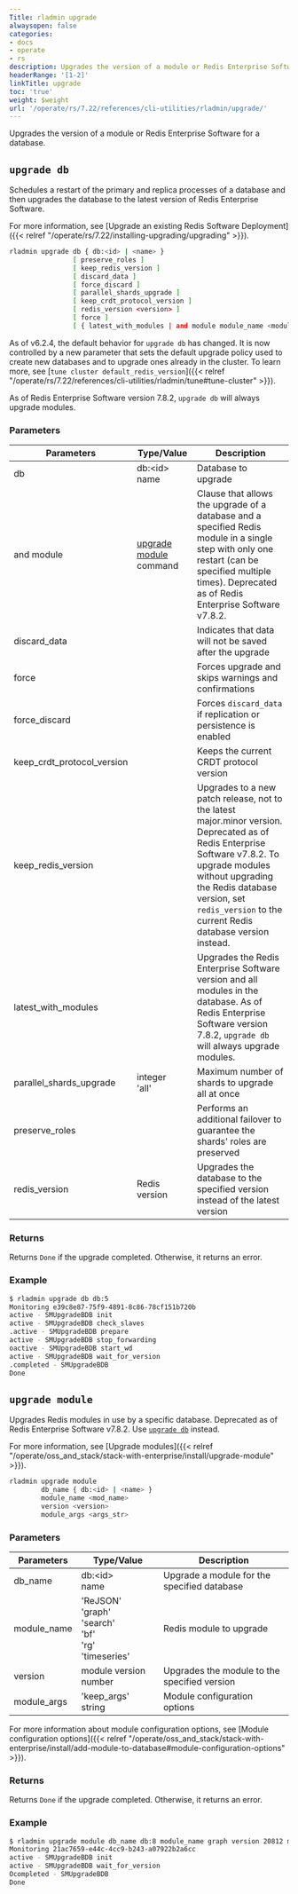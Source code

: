```yaml
---
Title: rladmin upgrade
alwaysopen: false
categories:
- docs
- operate
- rs
description: Upgrades the version of a module or Redis Enterprise Software for a database.
headerRange: '[1-2]'
linkTitle: upgrade
toc: 'true'
weight: $weight
url: '/operate/rs/7.22/references/cli-utilities/rladmin/upgrade/'
---
```


Upgrades the version of a module or Redis Enterprise Software for a database.

## `upgrade db`

Schedules a restart of the primary and replica processes of a database and then upgrades the database to the latest version of Redis Enterprise Software.

For more information, see [Upgrade an existing Redis Software Deployment]({{< relref "/operate/rs/7.22/installing-upgrading/upgrading" >}}).

```sh
rladmin upgrade db { db:<id> | <name> }
                [ preserve_roles ]
                [ keep_redis_version ]
                [ discard_data ]
                [ force_discard ]
                [ parallel_shards_upgrade ]
                [ keep_crdt_protocol_version ]
                [ redis_version <version> ]
                [ force ]
                [ { latest_with_modules | and module module_name <module name> version <version> module_args <arguments string> } ]
```

As of v6.2.4, the default behavior for `upgrade db` has changed.  It is now controlled by a new parameter that sets the default upgrade policy used to create new databases and to upgrade ones already in the cluster.  To learn more, see [`tune cluster default_redis_version`]({{< relref "/operate/rs/7.22/references/cli-utilities/rladmin/tune#tune-cluster" >}}).

As of Redis Enterprise Software version 7.8.2, `upgrade db` will always upgrade modules.

### Parameters

| Parameters                 | Type/Value               | Description                                                                                                            |
|----------------------------|--------------------------|------------------------------------------------------------------------------------------------------------------------|
| db                         | db:\<id\> <br />name     | Database to upgrade                                                                                                    |
| and module | [upgrade module](#upgrade-module) command | Clause that allows the upgrade of a database and a specified Redis module in a single step with only one restart (can be specified multiple times). Deprecated as of Redis Enterprise Software v7.8.2.  |
| discard_data               |                          | Indicates that data will not be saved after the upgrade                                                                |
| force                      |                          | Forces upgrade and skips warnings and confirmations                                                                    |
| force_discard              |                          | Forces `discard_data` if replication or persistence is enabled                                                   |
| keep_crdt_protocol_version |                          | Keeps the current CRDT protocol version                                                                                |
| keep_redis_version       |                          | Upgrades to a new patch release, not to the latest major.minor version. Deprecated as of Redis Enterprise Software v7.8.2. To upgrade modules without upgrading the Redis database version, set `redis_version` to the current Redis database version instead. |
| latest_with_modules        |                          | Upgrades the Redis Enterprise Software version and all modules in the database. As of Redis Enterprise Software version 7.8.2, `upgrade db` will always upgrade modules. |
| parallel_shards_upgrade    | integer <br />'all'        | Maximum number of shards to upgrade all at once                                                                        |
| preserve_roles             |                          | Performs an additional failover to guarantee the shards' roles are preserved                                             |
| redis_version              | Redis version            | Upgrades the database to the specified version instead of the latest version                                               |

### Returns

Returns `Done` if the upgrade completed. Otherwise, it returns an error.

### Example

```sh
$ rladmin upgrade db db:5
Monitoring e39c8e87-75f9-4891-8c86-78cf151b720b
active - SMUpgradeBDB init
active - SMUpgradeBDB check_slaves
.active - SMUpgradeBDB prepare
active - SMUpgradeBDB stop_forwarding
oactive - SMUpgradeBDB start_wd
active - SMUpgradeBDB wait_for_version
.completed - SMUpgradeBDB
Done
```

## `upgrade module`

Upgrades Redis modules in use by a specific database. Deprecated as of Redis Enterprise Software v7.8.2. Use [`upgrade db`](#upgrade-db) instead.

For more information, see [Upgrade modules]({{< relref "/operate/oss_and_stack/stack-with-enterprise/install/upgrade-module" >}}).

```sh
rladmin upgrade module
        db_name { db:<id> | <name> }
        module_name <mod_name>
        version <version>
        module_args <args_str>
```

### Parameters

| Parameters                 | Type/Value               | Description                                                                                                            |
|----------------------------|--------------------------|------------------------------------------------------------------------------------------------------------------------|
| db_name                    | db:\<id\> <br />name     | Upgrade a module for the specified database                                                                                     |
| module_name                | 'ReJSON'<br />'graph'<br />'search'<br />'bf'<br />'rg'<br />'timeseries' | Redis module to upgrade                                       |
| version                    | module version number    | Upgrades the module to the specified version                                                                               |
| module_args                | 'keep_args'<br />string    | Module configuration options                                                                                                       |

For more information about module configuration options, see [Module configuration options]({{< relref "/operate/oss_and_stack/stack-with-enterprise/install/add-module-to-database#module-configuration-options" >}}).

### Returns

Returns `Done` if the upgrade completed. Otherwise, it returns an error.

### Example

```sh
$ rladmin upgrade module db_name db:8 module_name graph version 20812 module_args ""
Monitoring 21ac7659-e44c-4cc9-b243-a07922b2a6cc
active - SMUpgradeBDB init
active - SMUpgradeBDB wait_for_version
Ocompleted - SMUpgradeBDB
Done
```
